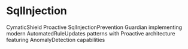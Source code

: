 # SqlInjection
CymaticShield Proactive SqlInjectionPrevention Guardian implementing modern AutomatedRuleUpdates patterns with Proactive architecture featuring AnomalyDetection capabilities
